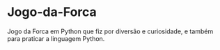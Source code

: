 # Jogo-da-Forca
Jogo da Forca em Python que fiz por diversão e curiosidade, e também para praticar a linguagem Python.
